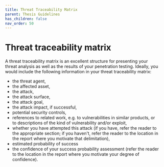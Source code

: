 ```yaml
---
title: Threat Traceability Matrix
parent: Thesis Guidelines
has_children: false
nav_order: 50
---
```


# Threat traceability matrix

A threat traceability matrix is an excellent structure for presenting your threat analysis as well as the results of your penetration testing. Ideally, you would include the following information in your threat traceability matrix:

 - the threat agent,
 - the affected asset,
 - the attack,
 - the attack surface,
 - the attack goal,
 - the attack impact, if successful,
 - potential security controls,
 - references to related work, e.g. to vulnerabilities in similar products, or to descriptions of the kind of vulnerability and/or exploit,
 - whether you have attempted this attack (if you have, refer the reader to the appropriate section; if you haven't, refer the reader to the location in the report where you motivate that delimitation),
 - estimated probability of success 
 - the confidence of your success probability assessment (refer the reader to the location in the report where you motivate your degree of confidence).
 
